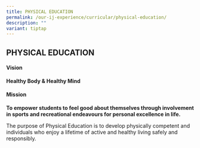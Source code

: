 ```yaml
---
title: PHYSICAL EDUCATION
permalink: /our-ij-experience/curricular/physical-education/
description: ""
variant: tiptap
---
```

<h2>PHYSICAL EDUCATION</h2>
<h4>Vision</h4>
<p><strong>Healthy Body &amp; Healthy Mind</strong>
</p>
<h4>Mission</h4>
<p><strong>To empower students to feel good about themselves through involvement in sports and recreational endeavours for personal excellence in life.</strong>
</p>
<p>The purpose of Physical Education is to develop physically competent and
individuals who enjoy a lifetime of active and healthy living safely and
responsibly.</p>
<p></p>
